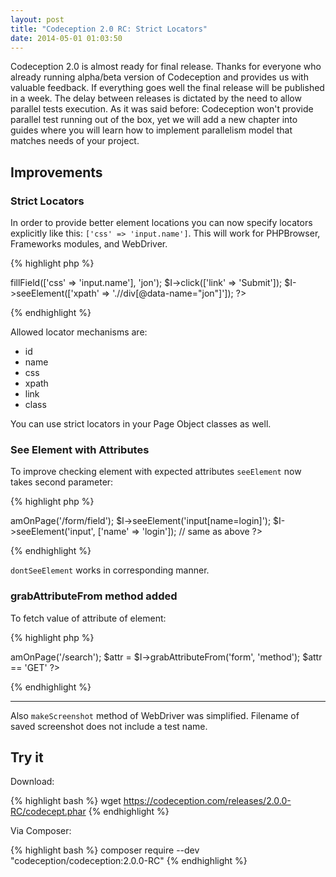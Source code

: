 ```yaml
---
layout: post
title: "Codeception 2.0 RC: Strict Locators"
date: 2014-05-01 01:03:50
---
```


Codeception 2.0 is almost ready for final release. Thanks for everyone who already running alpha/beta version of Codeception and provides us with valuable feedback. If everything goes well the final release will be published in a week. The delay between releases is dictated by the need to allow parallel tests execution. As it was said before: Codeception won't provide parallel test running out of the box, yet we will add a new chapter into guides where you will learn how to implement parallelism model that matches needs of your project.

## Improvements

### Strict Locators

In order to provide better element locations you can now specify locators explicitly like this: `['css' => 'input.name']`. This will work for PHPBrowser, Frameworks modules, and WebDriver.

{% highlight php %}
<?php
$I->fillField(['css' => 'input.name'], 'jon');
$I->click(['link' => 'Submit']);
$I->seeElement(['xpath' => './/div[@data-name="jon"]']);
?>
{% endhighlight %} 

Allowed locator mechanisms are:

* id    
* name    
* css    
* xpath    
* link    
* class    

You can use strict locators in your Page Object classes as well.

### See Element with Attributes

To improve checking element with expected attributes `seeElement` now takes second parameter:

{% highlight php %}
<?php
$I->amOnPage('/form/field');
$I->seeElement('input[name=login]');
$I->seeElement('input', ['name' => 'login']); // same as above
?>
{% endhighlight %}

`dontSeeElement` works in corresponding manner.

### grabAttributeFrom method added

To fetch value of attribute of element:

{% highlight php %}
<?php
$I->amOnPage('/search');
$attr = $I->grabAttributeFrom('form', 'method');
$attr == 'GET'
?>
{% endhighlight %}

---

Also `makeScreenshot` method of WebDriver was simplified. Filename of saved screenshot does not include a test name.

## Try it

Download:

{% highlight bash %}
wget https://codeception.com/releases/2.0.0-RC/codecept.phar
{% endhighlight %}

Via Composer:

{% highlight bash %}
composer require --dev "codeception/codeception:2.0.0-RC" 
{% endhighlight %}